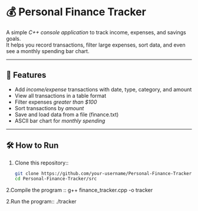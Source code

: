 # 💰 Personal Finance Tracker

A simple *C++ console application* to track income, expenses, and savings goals.  
It helps you record transactions, filter large expenses, sort data, and even see a monthly spending bar chart.

---

## 🚀 Features
- Add *income/expense* transactions with date, type, category, and amount  
- View all transactions in a table format  
- Filter expenses *greater than $100*  
- Sort transactions by *amount*  
- Save and load data from a file (finance.txt)  
- ASCII bar chart for *monthly spending*  

---

## 🛠 How to Run
1. Clone this repository::
   ```bash
   git clone https://github.com/your-username/Personal-Finance-Tracker.git
   cd Personal-Finance-Tracker/src
   
 2.Compile the program  ::
g++ finance_tracker.cpp -o tracker

2.Run the program::
  ./tracker
